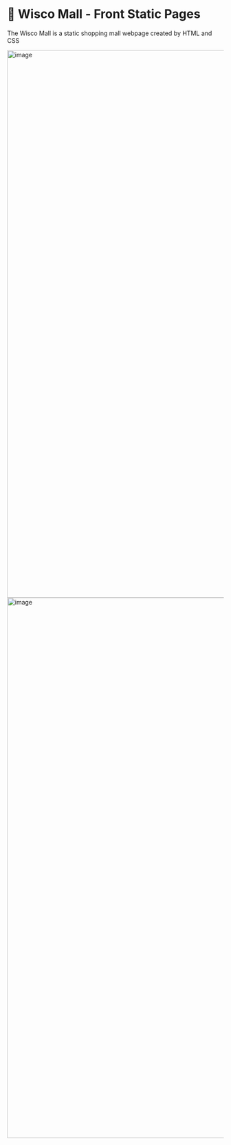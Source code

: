 # 🦡 Wisco Mall - Front Static Pages
The Wisco Mall is a static shopping mall webpage created by HTML and CSS

<img width="1269" alt="image" src="https://github.com/Tyler03118/FrontStaticPages/assets/113784268/08944c00-1204-4f40-923f-f4268fdeb411">
<img width="1253" alt="image" src="https://github.com/Tyler03118/FrontStaticPages/assets/113784268/0714bb19-b48f-459b-a852-68618ed002ce">
